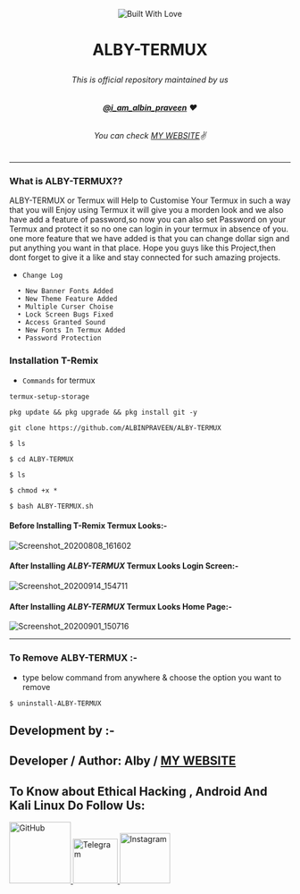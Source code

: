 <p align="center"><a><img title="Built With Love" src="https://forthebadge.com/images/badges/built-for-android.svg"> </a>

# <p align="center">ALBY-TERMUX


###### <p align="center">*This is official repository maintained by us*
###### <p align="center"> *[**@i_am_albin_praveen**](https://www.instagram.com/i_am_albin_praveen/) ❤️*
###### <p align="center"> *You can check [MY WEBSITE](https://albinpraveen.github.io)✌*
---
### What is ALBY-TERMUX??
ALBY-TERMUX or Termux will Help to Customise Your Termux in such a way that you will Enjoy using Termux it will give you a morden look and we also have add a feature of password,so now you can also set Password on your Termux and protect it so no one can login in your termux in absence of you.
one more feature that we have added is that you can change dollar sign and put anything you want in that place.
Hope you guys like this Project,then dont forget to give it a like and stay connected for such amazing projects.

* `Change Log` 
```
  • New Banner Fonts Added
  • New Theme Feature Added
  • Multiple Curser Choise 
  • Lock Screen Bugs Fixed
  • Access Granted Sound
  • New Fonts In Termux Added
  • Password Protection
 ```
 ### Installation T-Remix
  
* `Commands` for termux
```
termux-setup-storage
  
pkg update && pkg upgrade && pkg install git -y

git clone https://github.com/ALBINPRAVEEN/ALBY-TERMUX

$ ls

$ cd ALBY-TERMUX

$ ls

$ chmod +x *

$ bash ALBY-TERMUX.sh
```


#### Before Installing T-Remix Termux Looks:-

![Screenshot_20200808_161602](https://user-images.githubusercontent.com/64035221/89708658-86510580-d996-11ea-9739-aae202ce3ee2.jpg)

#### After Installing _ALBY-TERMUX_ Termux Looks Login Screen:-

![Screenshot_20200914_154711](https://user-images.githubusercontent.com/64035221/93075754-e298fa80-f6a3-11ea-979d-97ff94c2ddf5.jpg)

#### After Installing _ALBY-TERMUX_ Termux Looks Home Page:-

![Screenshot_20200901_150716]()

***

### To Remove ALBY-TERMUX :- 

* type below command from anywhere & choose the option you want to remove
```
$ uninstall-ALBY-TERMUX
```
## Development by :-

## Developer / Author: Alby / [MY WEBSITE](https://albinpraveen.github,.io/)



## To Know about Ethical Hacking , Android And Kali Linux Do Follow Us:

<a href="https://github.com/ALBINPRAVEEN/"><img src="https://user-images.githubusercontent.com/64035221/96459220-834c7e00-123f-11eb-8417-534058a7ba62.png" alt="GitHub" width="110" height="110">
<a href="https://t.me/i_am_albin_praveen"><img src="https://user-images.githubusercontent.com/64035221/96461243-c576bf00-1241-11eb-8fdf-139b4859bfb0.png" alt="Telegram" width="80" height="80">
<a href="https://www.instagram.com/i_am_albin_praveen/"><img src="https://user-images.githubusercontent.com/64035221/96461629-3d44e980-1242-11eb-8691-46dd14355085.png" alt="Instagram" width="90" height="90">
